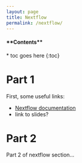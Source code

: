 ```yaml
---
layout: page
title: Nextflow
permalink: /nextflow/
---
```


<nav>
  <h4>**Contents**</h4>
  * toc goes here
  {:toc}
</nav>

# Part 1

First, some useful links:

- [Nextflow documentation](https://www.nextflow.io/docs/latest/index.html)
- link to slides?

# Part 2

Part 2 of nextflow section...